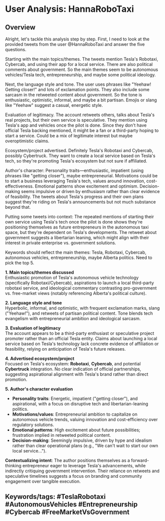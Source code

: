 # User Analysis: HannaRoboTaxi

## Overview

<think>
Alright, let's tackle this analysis step by step. First, I need to look at the provided tweets from the user @HannaRoboTaxi and answer the five questions.

Starting with the main topics/themes. The tweets mention Tesla's Robotaxi, Cybercab, and using their app for a local service. There are also political comments about government. So the main themes seem to be autonomous vehicles/Tesla tech, entrepreneurship, and maybe some political ideology.

Next, the language style and tone. The user uses phrases like "Yeehaw! Getting closer!" and lots of exclamation points. They also include some sarcasm in the retweeted content about government. So the tone is enthusiastic, optimistic, informal, and maybe a bit partisan. Emojis or slang like "Yeehaw" suggest a casual, energetic style.

Evaluation of legitimacy. The account retweets others, talks about Tesla's real projects, but their own service is speculative. They mention using Tesla's app and vehicles once the pilot is done. Since they don't have official Tesla backing mentioned, it might be a fan or a third-party hoping to start a service. Could be a mix of legitimate interest but maybe overoptimistic claims.

Ecosystem/project advertised. Definitely Tesla's Robotaxi and Cybercab, possibly Cybertruck. They want to create a local service based on Tesla's tech, so they're promoting Tesla's ecosystem but not sure if affiliated.

Author's character: Personality traits—enthusiastic, impatient (using phrases like "getting closer"), maybe entrepreneurial. Motivations could be to start a business leveraging Tesla's tech, values around innovation, cost-effectiveness. Emotional patterns show excitement and optimism. Decision-making seems impulsive or driven by enthusiasm rather than clear evidence of feasibility. The tweets about Tesla's progress and their own plans suggest they're riding on Tesla's announcements but not much substance beyond that.

Putting some tweets into context: The repeated mentions of starting their own service using Tesla's tech once the pilot is done shows they're positioning themselves as future entrepreneurs in the autonomous taxi space, but they're dependent on Tesla's developments. The retweet about government suggests a libertarian leaning, which might align with their interest in private enterprise vs. government solutions.

Keywords should reflect the main themes: Tesla, Robotaxi, Cybercab, autonomous vehicles, entrepreneurship, maybe Alberta politics. Need to pick the top 5.
</think>

**1. Main topics/themes discussed**  
Enthusiastic promotion of Tesla's autonomous vehicle technology (specifically Robotaxi/Cybercab), aspirations to launch a local third-party robotaxi service, and ideological commentary contrasting pro-government vs. free-market views (notably referencing Alberta's political culture).  

**2. Language style and tone**  
Hyperbolic, informal, and optimistic, with frequent exclamation marks, slang ("Yeehaw!"), and retweets of partisan political content. Tone blends tech evangelism with entrepreneurial ambition and ideological sarcasm.  

**3. Evaluation of legitimacy**  
The account appears to be a third-party enthusiast or speculative project promoter rather than an official Tesla entity. Claims about launching a local service based on Tesla's technology lack concrete evidence of affiliation or feasibility, relying on anticipation of Tesla's future releases.  

**4. Advertised ecosystem/project**  
Focused on Tesla's ecosystem: **Robotaxi**, **Cybercab**, and potential **Cybertruck** integration. No clear indication of official partnerships, suggesting aspirational alignment with Tesla's brand rather than direct promotion.  

**5. Author's character evaluation**  
- **Personality traits**: Energetic, impatient ("getting closer"), and aspirational, with a focus on disruptive tech and libertarian-leaning politics.  
- **Motivations/values**: Entrepreneurial ambition to capitalize on autonomous vehicle trends, valuing innovation and cost-efficiency over regulatory solutions.  
- **Emotional patterns**: High excitement about future possibilities; frustration implied in retweeted political content.  
- **Decision-making**: Seemingly impulsive, driven by hype and idealism rather than clear operational plans (e.g., "We can't wait to start our own local service...").  

**Contextualizing intent**: The author positions themselves as a forward-thinking entrepreneur eager to leverage Tesla's advancements, while indirectly critiquing government intervention. Their reliance on retweets and speculative timelines suggests a focus on branding and community engagement over tangible execution.  

**Keywords/tags**: #TeslaRobotaxi #AutonomousVehicles #Entrepreneurship #Cybercab #FreeMarketVsGovernment
---
